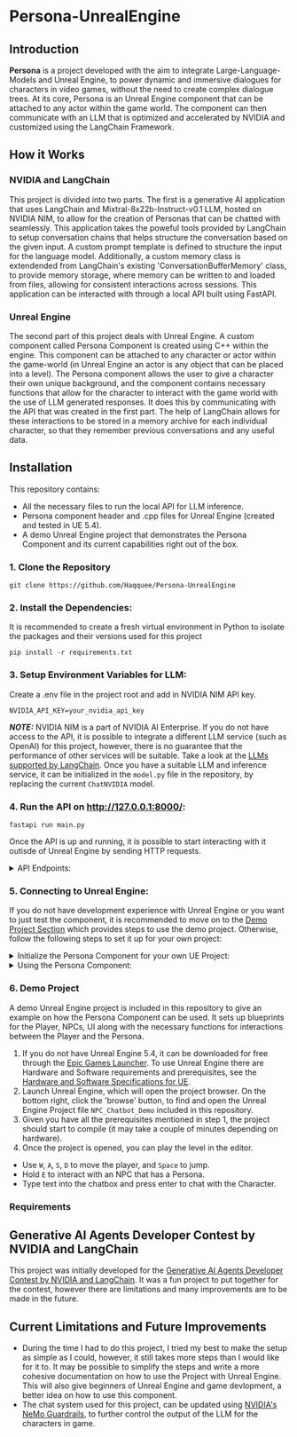 # Persona-UnrealEngine

## Introduction
**Persona** is a project developed with the aim to integrate Large-Language-Models and Unreal Engine, to power dynamic and immersive dialogues for characters in video games, without the need to create complex dialogue trees. At its core, Persona is an Unreal Engine component that can be attached to any actor within the game world. The component can then communicate with an LLM that is optimized and accelerated by NVIDIA and customized using the LangChain Framework. 

## How it Works
### NVIDIA and LangChain
This project is divided into two parts. The first is a generative AI application that uses LangChain and Mixtral-8x22b-Instruct-v0.1 LLM, hosted on NVIDIA NIM, to allow for the creation of Personas that can be chatted with seamlessly. This application takes the poweful tools provided by LangChain to setup conversation chains that helps structure the conversation based on the given input. A custom prompt template is defined to structure the input for the language model. Additionally, a custom memory class is extendended from LangChain's existing 'ConversationBufferMemory' class, to provide memory storage, where memory can be written to and loaded from files, allowing for consistent interactions across sessions. This application can be interacted with through a local API built using FastAPI.

### Unreal Engine
The second part of this project deals with Unreal Engine. A custom component called Persona Component is created using C++ within the engine. This component can be attached to any character or actor within the game-world (in Unreal Engine an actor is any object that can be placed into a level). The Persona component allows the user to give a character their own unique background, and the component contains necessary functions that allow for the character to interact with the game world with the use of LLM generated responses. It does this by communicating with the API that was created in the first part. The help of LangChain allows for these interactions to be stored in a memory archive for each individual character, so that they remember previous conversations and any useful data.

## Installation
This repository contains:
- All the necessary files to run the local API for LLM inference.
- Persona component header and .cpp files for Unreal Engine (created and tested in UE 5.4).
- A demo Unreal Engine project that demonstrates the Persona Component and its current capabilities right out of the box.

### 1. Clone the Repository

```
git clone https://github.com/Haqquee/Persona-UnrealEngine
```

### 2. Install the Dependencies:
It is recommended to create a fresh virtual environment in Python to isolate the packages and their versions used for this project

```
pip install -r requirements.txt
```

### 3. Setup Environment Variables for LLM:
Create a .env file in the project root and add in NVIDIA NIM API key.

```
NVIDIA_API_KEY=your_nvidia_api_key
```

***NOTE:***
NVIDIA NIM is a part of NVIDIA AI Enterprise. If you do not have access to the API, it is possible to integrate a different LLM service (such as OpenAI) for this project, however, there is no guarantee that the performance of other services will be suitable. Take a look at the [LLMs supported by LangChain](https://python.langchain.com/v0.1/docs/integrations/llms/). Once you have a suitable LLM and inference service, it can be initialized in the ```model.py``` file in the repository, by replacing the current ```ChatNVIDIA``` model.

### 4. Run the API on http://127.0.0.1:8000/:

```
fastapi run main.py
```

Once the API is up and running, it is possible to start interacting with it outisde of Unreal Engine by sending HTTP requests.

<details>
<summary>API Endpoints:</summary>

- Create a Persona:
Create a new Persona by sending POST request to /create_persona with the persona's name and background.

```
POST /create_persona
{
  "name": "Mervin",
  "background": "Astronaut exploring the unknown."
}
```

- Chat with Persona:
Chat with a Persona by sending POST request to /chat.

```
POST /chat
{
  "name": "Mervin",
  "input": "Tell me about your last mission."
}
```

- Clear Persona's Memory:
Clear a Persona's memory by sending POST request to /clear_history.

```
POST /clear_history
{
  "name": "Mervin"
}
```

- Delete a Persona:
Delete a Persona by sending DELETE request to /delete_persona

```
DELETE /delete_persona
{
  "name": "Mervin"
}
```
</details>

### 5. Connecting to Unreal Engine:
If you do not have development experience with Unreal Engine or you want to just test the component, it is recommended to move on to the [Demo Project Section](#7-demo-project) which provides steps to use the demo project. Otherwise, follow the following steps to set it up for your own project:

<details>
<summary>Initialize the Persona Component for your own UE Project:</summary>

1. Copy the Persona Component's header and .cpp files into your Unreal Engine project code files and/or include them in your code. Your project must have C++ enabled.

Important Note:
It is important to include both the ```Http``` and the ```Json``` modules within your project's ```Build.cs``` file for proper communication with the API. Sample ```Build.cs``` file:

```
using UnrealBuildTool;

public class NPC_Chatbot_Demo : ModuleRules
{
	public NPC_Chatbot_Demo(ReadOnlyTargetRules Target) : base(Target)
	{
		PCHUsage = PCHUsageMode.UseExplicitOrSharedPCHs;

		PublicDependencyModuleNames.AddRange(new string[] { "Core", "CoreUObject", "Engine", "InputCore", "EnhancedInput", "HTTP", "Json"});
	}
}
```

2. Attach the Persona Component to the desired actor or character within the Unreal Engine editor. This can be done through either Blueprints or C++.
3. Modify the component's properties to set the character's name and background. Again, these properties are exposed to Blueprints, meaning that can be modified through Blueprints or directly through C++.

</details>

<details>
<summary>Using the Persona Component:</summary>

1. **Generate Response Function:**
The Persona Component uses the function ```GenerateResponse(FString& UserInput)``` to take any input and sends an HTTP request to the API. The response generated by the LLM is then sent back to the Engine, which processes the request and outputs it as string.  The function then uses a delegate to broadcast the received message.

2. **Setting up the Delegate:**
The delegate needs to be binded to a function in a class that will utilize the ```GenerateResponse``` function. For example, if you have a UI, and want the text generated by the LLM to be displayed into that UI (similar to what the demo project does), you can do the following:

```
void UExampleUIClass::SetupPersonaComponent(UPersonaComponent* PersonaComponent)
{
    if (PersonaComponent)
    {
        PersonaComponent->GenerateResponse("Sample Request");
        PersonaComponent->OnMessageReceived.AddDynamic(this, &UExampleUIClass::HandleMessage);
    }
}

void UExampleUIClass::HandleMessage(const FString& Message)
{
    // Update your UI with the message
    YourTextBlock->SetText(FText::FromString(Message));
}

```

</details>

### 6. Demo Project
A demo Unreal Engine project is included in this repository to give an example on how the Persona Component can be used. It sets up blueprints for the  Player, NPCs, UI along with the necessary functions for interactions between the Player and the Persona.
1. If you do not have Unreal Engine 5.4, it can be downloaded for free through the [Epic Games Launcher](https://www.unrealengine.com/en-US/download). To use Unreal Engine there are Hardware and Software requirements and prerequisites, see the [Hardware and Software Specifications for UE](https://dev.epicgames.com/documentation/en-us/unreal-engine/hardware-and-software-specifications-for-unreal-engine).
2. Launch Unreal Engine, which will open the project browser. On the bottom right, click the 'browse' button, to find and open the Unreal Engine Project file ```NPC_Chatbot_Demo``` included in this repository.
3. Given you have all the prerequisites mentioned in step 1, the project should start to compile (it may take a couple of minutes depending on hardware).
4. Once the project is opened, you can play the level in the editor.
- Use ```W```, ```A```, ```S```, ```D``` to move the player, and ```Space``` to jump.
- Hold ```E``` to interact with an NPC that has a Persona.
- Type text into the chatbox and press enter to chat with the Character.

### Requirements


## Generative AI Agents Developer Contest by NVIDIA and LangChain
This project was initially developed for the [Generative AI Agents Developer Contest by NVIDIA and LangChain](https://www.nvidia.com/en-us/ai-data-science/generative-ai/developer-contest-with-langchain/). It was a fun project to put together for the contest, however there are limitations and many improvements are to be made in the future.

## Current Limitations and Future Improvements
- During the time I had to do this project, I tried my best to make the setup as simple as I could, however, it still takes more steps than I would like for it to. It may be possible to simplify the steps and write a more cohesive documentation on how to use the Project with Unreal Engine. This will also give beginners of Unreal Engine and game devlopment, a better idea on how to use this component.
- The chat system used for this project, can be updated using [NVIDIA's NeMo Guardrails](https://github.com/NVIDIA/NeMo-Guardrails/tree/develop), to further control the output of the LLM for the characters in game.